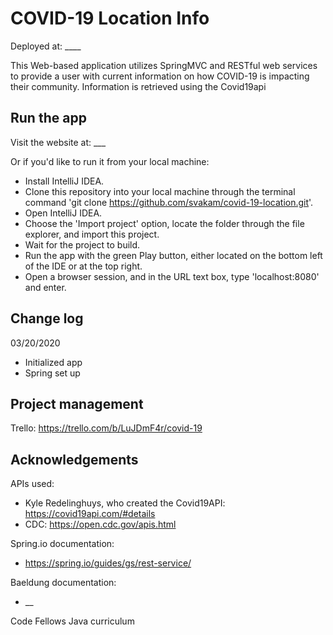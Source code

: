 # COVID-19 Location Info

Deployed at: ____

This Web-based application utilizes SpringMVC and RESTful web services to provide a user with current 
information on how COVID-19 is impacting their community. Information is retrieved using the Covid19api

## Run the app
Visit the website at: ___

Or if you'd like to run it from your local machine: 
- Install IntelliJ IDEA. 
- Clone this repository into your local machine through the terminal command 'git clone https://github.com/svakam/covid-19-location.git'. 
- Open IntelliJ IDEA. 
- Choose the 'Import project' option, locate the folder through the file explorer, and import this project. 
- Wait for the project to build. 
- Run the app with the green Play button, either located on the bottom left of the IDE or at the top right. 
- Open a browser session, and in the URL text box, type 'localhost:8080' and enter. 

## Change log
03/20/2020
- Initialized app
- Spring set up

## Project management
Trello: https://trello.com/b/LuJDmF4r/covid-19

## Acknowledgements
APIs used:
- Kyle Redelinghuys, who created the Covid19API: https://covid19api.com/#details
- CDC: https://open.cdc.gov/apis.html

Spring.io documentation:
- https://spring.io/guides/gs/rest-service/

Baeldung documentation:
- __

Code Fellows Java curriculum